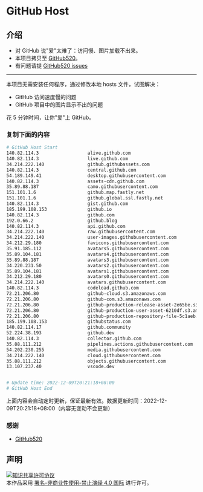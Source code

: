 # GitHub Host
## 介绍
- 对 GitHub 说"爱"太难了：访问慢、图片加载不出来。
- 本项目拷贝至 [GitHub520](https://github.com/521xueweihan/GitHub520)。
- 有问题请提 [GitHub520 issues](https://github.com/521xueweihan/GitHub520/issues/new)

---

本项目无需安装任何程序，通过修改本地 hosts 文件，试图解决：
- GitHub 访问速度慢的问题
- GitHub 项目中的图片显示不出的问题

花 5 分钟时间，让你"爱"上 GitHub。

### 复制下面的内容
```bash
# GitHub Host Start
140.82.114.3                  alive.github.com
140.82.114.3                  live.github.com
34.214.222.140                github.githubassets.com
140.82.114.3                  central.github.com
54.189.149.41                 desktop.githubusercontent.com
140.82.114.3                  assets-cdn.github.com
35.89.88.187                  camo.githubusercontent.com
151.101.1.6                   github.map.fastly.net
151.101.1.6                   github.global.ssl.fastly.net
140.82.114.3                  gist.github.com
185.199.108.153               github.io
140.82.114.3                  github.com
192.0.66.2                    github.blog
140.82.114.3                  api.github.com
34.214.222.140                raw.githubusercontent.com
34.214.222.140                user-images.githubusercontent.com
34.212.29.180                 favicons.githubusercontent.com
35.91.185.112                 avatars5.githubusercontent.com
35.89.104.181                 avatars4.githubusercontent.com
35.89.88.187                  avatars3.githubusercontent.com
34.220.231.50                 avatars2.githubusercontent.com
35.89.104.181                 avatars1.githubusercontent.com
34.212.29.180                 avatars0.githubusercontent.com
34.214.222.140                avatars.githubusercontent.com
140.82.114.3                  codeload.github.com
72.21.206.80                  github-cloud.s3.amazonaws.com
72.21.206.80                  github-com.s3.amazonaws.com
72.21.206.80                  github-production-release-asset-2e65be.s3.amazonaws.com
72.21.206.80                  github-production-user-asset-6210df.s3.amazonaws.com
72.21.206.80                  github-production-repository-file-5c1aeb.s3.amazonaws.com
185.199.108.153               githubstatus.com
140.82.114.17                 github.community
52.224.38.193                 github.dev
140.82.114.3                  collector.github.com
35.88.111.212                 pipelines.actions.githubusercontent.com
54.202.230.255                media.githubusercontent.com
34.214.222.140                cloud.githubusercontent.com
35.88.111.212                 objects.githubusercontent.com
13.107.237.40                 vscode.dev


# Update time: 2022-12-09T20:21:18+08:00
# GitHub Host End

```
上面内容会自动定时更新，保证最新有效。数据更新时间：2022-12-09T20:21:18+08:00（内容无变动不会更新）

### 感谢

- [GitHub520](https://github.com/521xueweihan/GitHub520)

## 声明
<a rel="license" href="https://creativecommons.org/licenses/by-nc-nd/4.0/deed.zh"><img alt="知识共享许可协议" style="border-width: 0" src="https://licensebuttons.net/l/by-nc-nd/4.0/88x31.png"></a><br>本作品采用 <a rel="license" href="https://creativecommons.org/licenses/by-nc-nd/4.0/deed.zh">署名-非商业性使用-禁止演绎 4.0 国际</a> 进行许可。